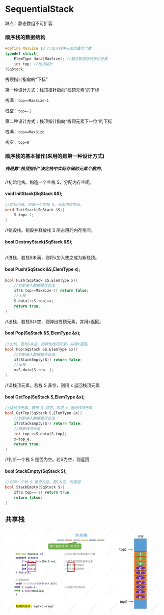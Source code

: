 # SequentialStack

缺点：静态数组不可扩容

### 顺序栈的数据结构

```c++
#define MaxSize 10 //定义栈中元素的最大个数
typedef struct{
	ElemType data[MaxSize]; //静态数组存放栈中元素
	int top; //栈顶指针
}SqStack;
```

栈顶指针指向的“下标”

第一种设计方式：栈顶指针指向”栈顶元素“的下标

栈满：`top==MaxSize-1`

栈空：`top=-1`

第二种设计方式：栈顶指针指向“栈顶元素下一位”的下标

栈满：`top==MaxSize`

栈空：`top=0`

### 顺序栈的基本操作(采用的是第一种设计方式)

##### 栈是靠”栈顶指针“决定栈中实际存储的元素个数的。

//初始化栈。构造一个空栈 S，分配内存空间。

#### void InitStack(SqStack &S);

```c++
//初始化栈。构造一个空栈 S，分配内存空间。
void InitStack(SqStack &S){
    S.top=-1;
}
```

//销毁栈。销毁并释放栈 S 所占用的内存空间。

#### bool DestroyStack(SqStack &S);

```

```

//进栈，若栈S未满，则将x加入使之成为新栈顶。

#### bool Push(SqStack &S,ElemType x);

```c++
bool Push(SqStack &S,ElemType x){
    //判断输入数据是否合法
    if(S.top==MaxSize-1) return false;
    //入栈
    S.data[++S.top]=x;
    return true;
}
```

//出栈，若栈S非空，则弹出栈顶元素，并用x返回。

#### bool Pop(SqStack &S,ElemType &x);

```c++
//出栈，若栈S非空，则弹出栈顶元素，并用x返回。
bool Pop(SqStack &S,ElemType &x){
    //判断输入数据是否合法
    if(StackEmpty(S)) return false;
    //出栈
    x=S.data[S.top--];
}
```

//读栈顶元素。若栈 S 非空，则用 x 返回栈顶元素

#### bool GetTop(SqStack S,ElemType &x);

```c++
//读栈顶元素。若栈 S 非空，则用 x 返回栈顶元素
bool GetTop(SqStack S,ElemType &x){
    //判断输入数据是否合法
    if(StackEmpty(S)) return false;
    //获取栈顶元素
    int top_e=S.data[S.top];
    x=top_e;
    return true;
}
```

//判断一个栈 S 是否为空。若S为空，则返回

#### bool StackEmpty(SqStack S);

```c++
//判断一个栈 S 是否为空。若S为空，则返回
bool StackEmpty(SqStack S){
    if(S.top==-1) return true;
    return false;
}
```

## 共享栈

![image-20230421222914594](lession2.2-SequentialStack.assets/image-20230421222914594.png)